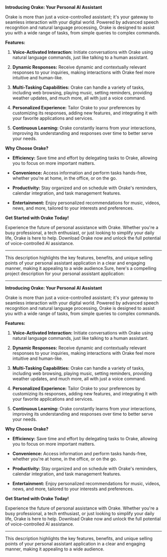 **Introducing Orake: Your Personal AI Assistant**

Orake is more than just a voice-controlled assistant; it's your gateway to seamless interaction with your digital world. Powered by advanced speech recognition and natural language processing, Orake is designed to assist you with a wide range of tasks, from simple queries to complex commands.

**Features:**

1. **Voice-Activated Interaction:** Initiate conversations with Orake using natural language commands, just like talking to a human assistant.

2. **Dynamic Responses:** Receive dynamic and contextually relevant responses to your inquiries, making interactions with Orake feel more intuitive and human-like.

3. **Multi-Tasking Capabilities:** Orake can handle a variety of tasks, including web browsing, playing music, setting reminders, providing weather updates, and much more, all with just a voice command.

4. **Personalized Experience:** Tailor Orake to your preferences by customizing its responses, adding new features, and integrating it with your favorite applications and services.

5. **Continuous Learning:** Orake constantly learns from your interactions, improving its understanding and responses over time to better serve your needs.

**Why Choose Orake?**

- **Efficiency:** Save time and effort by delegating tasks to Orake, allowing you to focus on more important matters.
  
- **Convenience:** Access information and perform tasks hands-free, whether you're at home, in the office, or on the go.
  
- **Productivity:** Stay organized and on schedule with Orake's reminders, calendar integration, and task management features.
  
- **Entertainment:** Enjoy personalized recommendations for music, videos, news, and more, tailored to your interests and preferences.

**Get Started with Orake Today!**

Experience the future of personal assistance with Orake. Whether you're a busy professional, a tech enthusiast, or just looking to simplify your daily life, Orake is here to help. Download Orake now and unlock the full potential of voice-controlled AI assistance.

---

This description highlights the key features, benefits, and unique selling points of your personal assistant application in a clear and engaging manner, making it appealing to a wide audience.Sure, here's a compelling project description for your personal assistant application:

---

**Introducing Orake: Your Personal AI Assistant**

Orake is more than just a voice-controlled assistant; it's your gateway to seamless interaction with your digital world. Powered by advanced speech recognition and natural language processing, Orake is designed to assist you with a wide range of tasks, from simple queries to complex commands.

**Features:**

1. **Voice-Activated Interaction:** Initiate conversations with Orake using natural language commands, just like talking to a human assistant.

2. **Dynamic Responses:** Receive dynamic and contextually relevant responses to your inquiries, making interactions with Orake feel more intuitive and human-like.

3. **Multi-Tasking Capabilities:** Orake can handle a variety of tasks, including web browsing, playing music, setting reminders, providing weather updates, and much more, all with just a voice command.

4. **Personalized Experience:** Tailor Orake to your preferences by customizing its responses, adding new features, and integrating it with your favorite applications and services.

5. **Continuous Learning:** Orake constantly learns from your interactions, improving its understanding and responses over time to better serve your needs.

**Why Choose Orake?**

- **Efficiency:** Save time and effort by delegating tasks to Orake, allowing you to focus on more important matters.
  
- **Convenience:** Access information and perform tasks hands-free, whether you're at home, in the office, or on the go.
  
- **Productivity:** Stay organized and on schedule with Orake's reminders, calendar integration, and task management features.
  
- **Entertainment:** Enjoy personalized recommendations for music, videos, news, and more, tailored to your interests and preferences.

**Get Started with Orake Today!**

Experience the future of personal assistance with Orake. Whether you're a busy professional, a tech enthusiast, or just looking to simplify your daily life, Orake is here to help. Download Orake now and unlock the full potential of voice-controlled AI assistance.

---

This description highlights the key features, benefits, and unique selling points of your personal assistant application in a clear and engaging manner, making it appealing to a wide audience.
